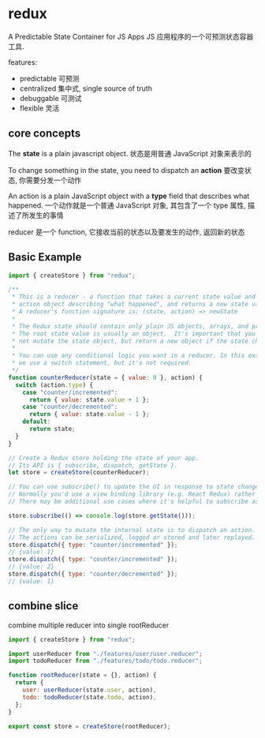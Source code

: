 # redux

A Predictable State Container for JS Apps
JS 应用程序的一个可预测状态容器工具.

features:

- predictable 可预测
- centralized 集中式, single source of truth
- debuggable 可测试
- flexible 灵活

## core concepts

The **state** is a plain javascript object.
状态是用普通 JavaScript 对象来表示的

To change something in the state, you need to dispatch an **action**
要改变状态, 你需要分发一个动作

An action is a plain JavaScript object with a **type** field that describes what happened.
一个动作就是一个普通 JavaScript 对象, 其包含了一个 type 属性, 描述了所发生的事情

reducer 是一个 function, 它接收当前的状态以及要发生的动作, 返回新的状态

## Basic Example

```javascript
import { createStore } from "redux";

/**
 * This is a reducer - a function that takes a current state value and an
 * action object describing "what happened", and returns a new state value.
 * A reducer's function signature is: (state, action) => newState
 *
 * The Redux state should contain only plain JS objects, arrays, and primitives.
 * The root state value is usually an object.  It's important that you should
 * not mutate the state object, but return a new object if the state changes.
 *
 * You can use any conditional logic you want in a reducer. In this example,
 * we use a switch statement, but it's not required.
 */
function counterReducer(state = { value: 0 }, action) {
  switch (action.type) {
    case "counter/incremented":
      return { value: state.value + 1 };
    case "counter/decremented":
      return { value: state.value - 1 };
    default:
      return state;
  }
}

// Create a Redux store holding the state of your app.
// Its API is { subscribe, dispatch, getState }.
let store = createStore(counterReducer);

// You can use subscribe() to update the UI in response to state changes.
// Normally you'd use a view binding library (e.g. React Redux) rather than subscribe() directly.
// There may be additional use cases where it's helpful to subscribe as well.

store.subscribe(() => console.log(store.getState()));

// The only way to mutate the internal state is to dispatch an action.
// The actions can be serialized, logged or stored and later replayed.
store.dispatch({ type: "counter/incremented" });
// {value: 1}
store.dispatch({ type: "counter/incremented" });
// {value: 2}
store.dispatch({ type: "counter/decremented" });
// {value: 1}
```

## combine slice

combine multiple reducer into single rootReducer

```javascript
import { createStore } from "redux";

import userReducer from "./features/user/user.reducer";
import todoReducer from "./features/todo/todo.reducer";

function rootReducer(state = {}, action) {
  return {
    user: userReducer(state.user, action),
    todo: todoReducer(state.todo, action),
  };
}

export const store = createStore(rootReducer);
```
